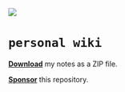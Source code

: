 ![](https://github.com/gongahkia/personal-wiki/actions/workflows/zip-files.yml/badge.svg)
  
# `personal wiki`  
  
<a href=""><b>Download</b></a> my notes as a ZIP file.  
  
[**Sponsor**](https://github.com/sponsors/gongahkia) this repository.  
